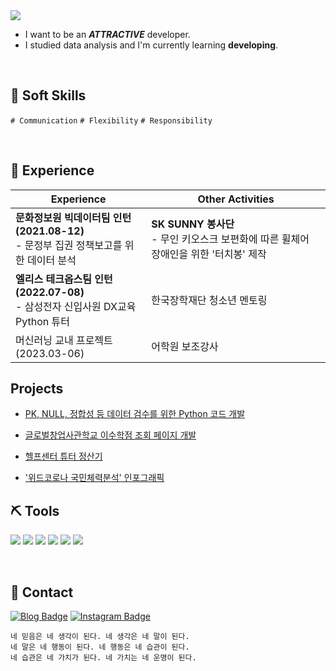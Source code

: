 
<img src="https://capsule-render.vercel.app/api?type=wave&color=FFFACD&height=100&section=header&text=Hi,%20I'm%20coldegg🥚&fontSize=20"/>

- I want to be an ***ATTRACTIVE*** developer.
- I studied data analysis and I'm currently learning **developing**.
<br>

## 🧩 Soft Skills
`# Communication` `# Flexibility` `# Responsibility`

<br>

## 📌 Experience

| Experience | Other Activities | 
|------|---|
| <b>문화정보원 빅데이터팀 인턴 (2021.08-12)</b>  <br> - 문정부 집권 정책보고를 위한 데이터 분석 | <b>SK SUNNY 봉사단</b> <br> - 무인 키오스크 보편화에 따른 휠체어 장애인을 위한 '터치봉' 제작 | 
| <b>엘리스 테크옵스팀 인턴 (2022.07-08)</b> <br> - 삼성전자 신입사원 DX교육 Python 튜터 | 한국장학재단 청소년 멘토링 |
| 머신러닝 교내 프로젝트 (2023.03-06) | 어학원 보조강사 |

## Projects

- [PK, NULL, 정합성 등 데이터 검수를 위한 Python 코드 개발](https://github.com/colde99/colde99/blob/0022159a196ee96c480cce7a8f5d5f12e280bf1a/%EB%8D%B0%EC%9D%B4%ED%84%B0%20%EA%B2%80%EC%88%98%20%EC%BD%94%EB%93%9C.md) 

- [글로벌창업사관학교 이수학점 조회 페이지 개발](https://script.google.com/macros/s/AKfycbz7Xcv-rLw_Gi9D1HMhyldXFnDImmQOBQ9oG-Uz5xc/dev)

-  [헬프센터 튜터 정산기](https://github.com/colde99/colde99/blob/1334dd1b89dcaa00ad7add94d8e1c7eb58114cab/%ED%97%AC%ED%94%84%EC%84%BC%ED%84%B0_%ED%8A%9C%ED%84%B0_%EC%A0%95%EC%82%B0.md)

-  ['위드코로나 국민체력분석' 인포그래픽](https://github.com/colde99/colde99/assets/164446778/ff25f802-866b-432a-bf2c-89ebfd52964c)

## ⛏️ Tools
<img src="https://img.shields.io/badge/Python-3776AB?style=for-the-badge&logo=Python&logoColor=white"> <img src="https://img.shields.io/badge/R-276DC3?style=for-the-badge&logo=R&logoColor=white"> <img src="https://img.shields.io/badge/jupyter-F37626?style=for-the-badge&logo=jupyter&logoColor=white">
<img src="https://img.shields.io/badge/MySQL-4479A1?style=for-the-badge&logo=MySQL&logoColor=white">
<img src="https://img.shields.io/badge/googleappsscript-4285F4?style=for-the-badge&logo=googleappsscript&logoColor=white">
<img src="https://img.shields.io/badge/html5-E34F26?style=for-the-badge&logo=html5&logoColor=white">

<br>

## 🔎 Contact
[![Blog Badge](http://img.shields.io/badge/-Blog-brightgreen?style=flat-square&logo=FF5722&link=https://blog.naver.com/cold_egg)](https://blog.naver.com/cold_egg) [![Instagram Badge](https://img.shields.io/badge/-Instagram-dd2a7b?style=flat-square&logo=instagram&logoColor=white&link=https://www.instagram.com/cold_e99/)](https://www.instagram.com/cold_e99/) 



```
네 믿음은 네 생각이 된다. 네 생각은 네 말이 된다.
네 말은 네 행동이 된다. 네 행동은 네 습관이 된다.
네 습관은 네 가치가 된다. 네 가치는 네 운명이 된다.
```


